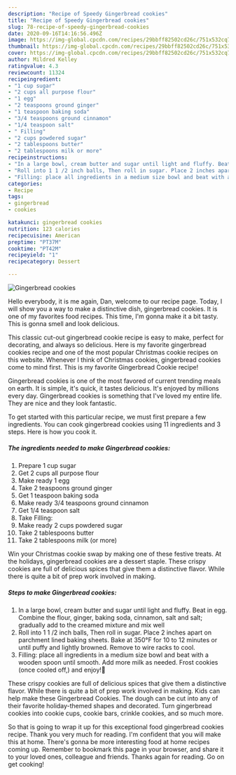 ```yaml
---
description: "Recipe of Speedy Gingerbread cookies"
title: "Recipe of Speedy Gingerbread cookies"
slug: 78-recipe-of-speedy-gingerbread-cookies
date: 2020-09-16T14:16:56.496Z
image: https://img-global.cpcdn.com/recipes/29bbff82502cd26c/751x532cq70/gingerbread-cookies-recipe-main-photo.jpg
thumbnail: https://img-global.cpcdn.com/recipes/29bbff82502cd26c/751x532cq70/gingerbread-cookies-recipe-main-photo.jpg
cover: https://img-global.cpcdn.com/recipes/29bbff82502cd26c/751x532cq70/gingerbread-cookies-recipe-main-photo.jpg
author: Mildred Kelley
ratingvalue: 4.3
reviewcount: 11324
recipeingredient:
- "1 cup sugar"
- "2 cups all purpose flour"
- "1 egg"
- "2 teaspoons ground ginger"
- "1 teaspoon baking soda"
- "3/4 teaspoons ground cinnamon"
- "1/4 teaspoon salt"
- " Filling"
- "2 cups powdered sugar"
- "2 tablespoons butter"
- "2 tablespoons milk or more"
recipeinstructions:
- "In a large bowl, cream butter and sugar until light and fluffy. Beat in egg. Combine the flour, ginger, baking soda, cinnamon, salt and salt; gradually add to the creamed mixture and mix well"
- "Roll into 1 1 /2 inch balls, Then roll in sugar. Place 2 inches apart on parchment lined baking sheets. Bake at 350°F for 10 to 12 minutes or until puffy and lightly browned. Remove to wire racks to cool."
- "Filling: place all ingredients in a medium size bowl and beat with a wooden spoon until smooth. Add more milk as needed. Frost cookies (once cooled off,) and enjoy!🙂"
categories:
- Recipe
tags:
- gingerbread
- cookies

katakunci: gingerbread cookies 
nutrition: 123 calories
recipecuisine: American
preptime: "PT37M"
cooktime: "PT42M"
recipeyield: "1"
recipecategory: Dessert

---
```



![Gingerbread cookies](https://img-global.cpcdn.com/recipes/29bbff82502cd26c/751x532cq70/gingerbread-cookies-recipe-main-photo.jpg)

Hello everybody, it is me again, Dan, welcome to our recipe page. Today, I will show you a way to make a distinctive dish, gingerbread cookies. It is one of my favorites food recipes. This time, I'm gonna make it a bit tasty. This is gonna smell and look delicious.

This classic cut-out gingerbread cookie recipe is easy to make, perfect for decorating, and always so delicious. Here is my favorite gingerbread cookies recipe and one of the most popular Christmas cookie recipes on this website. Whenever I think of Christmas cookies, gingerbread cookies come to mind first. This is my favorite Gingerbread Cookie recipe!

Gingerbread cookies is one of the most favored of current trending meals on earth. It is simple, it's quick, it tastes delicious. It's enjoyed by millions every day. Gingerbread cookies is something that I've loved my entire life. They are nice and they look fantastic.


To get started with this particular recipe, we must first prepare a few ingredients. You can cook gingerbread cookies using 11 ingredients and 3 steps. Here is how you cook it.

<!--inarticleads1-->

##### The ingredients needed to make Gingerbread cookies:

1. Prepare 1 cup sugar
1. Get 2 cups all purpose flour
1. Make ready 1 egg
1. Take 2 teaspoons ground ginger
1. Get 1 teaspoon baking soda
1. Make ready 3/4 teaspoons ground cinnamon
1. Get 1/4 teaspoon salt
1. Take  Filling:
1. Make ready 2 cups powdered sugar
1. Take 2 tablespoons butter
1. Take 2 tablespoons milk (or more)


Win your Christmas cookie swap by making one of these festive treats. At the holidays, gingerbread cookies are a dessert staple. These crispy cookies are full of delicious spices that give them a distinctive flavor. While there is quite a bit of prep work involved in making. 

<!--inarticleads2-->

##### Steps to make Gingerbread cookies:

1. In a large bowl, cream butter and sugar until light and fluffy. Beat in egg. Combine the flour, ginger, baking soda, cinnamon, salt and salt; gradually add to the creamed mixture and mix well
1. Roll into 1 1 /2 inch balls, Then roll in sugar. Place 2 inches apart on parchment lined baking sheets. Bake at 350°F for 10 to 12 minutes or until puffy and lightly browned. Remove to wire racks to cool.
1. Filling: place all ingredients in a medium size bowl and beat with a wooden spoon until smooth. Add more milk as needed. Frost cookies (once cooled off,) and enjoy!🙂


These crispy cookies are full of delicious spices that give them a distinctive flavor. While there is quite a bit of prep work involved in making. Kids can help make these Gingerbread Cookies. The dough can be cut into any of their favorite holiday-themed shapes and decorated. Turn gingerbread cookies into cookie cups, cookie bars, crinkle cookies, and so much more. 

So that is going to wrap it up for this exceptional food gingerbread cookies recipe. Thank you very much for reading. I'm confident that you will make this at home. There's gonna be more interesting food at home recipes coming up. Remember to bookmark this page in your browser, and share it to your loved ones, colleague and friends. Thanks again for reading. Go on get cooking!
